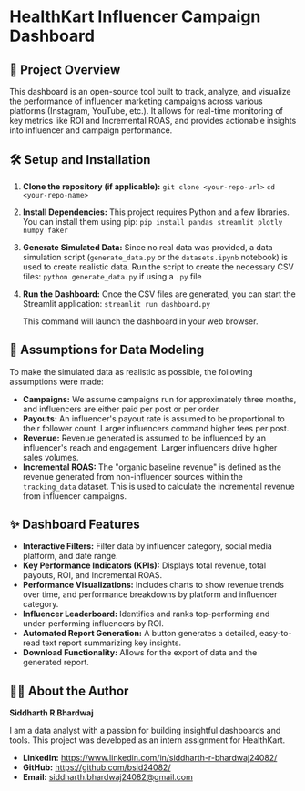 # HealthKart Influencer Campaign Dashboard

## 🚀 Project Overview

This dashboard is an open-source tool built to track, analyze, and visualize the performance of influencer marketing campaigns across various platforms (Instagram, YouTube, etc.). It allows for real-time monitoring of key metrics like ROI and Incremental ROAS, and provides actionable insights into influencer and campaign performance.

## 🛠️ Setup and Installation

1.  **Clone the repository (if applicable):**
    `git clone <your-repo-url>`
    `cd <your-repo-name>`

2.  **Install Dependencies:**
    This project requires Python and a few libraries. You can install them using pip:
    `pip install pandas streamlit plotly numpy faker`

3.  **Generate Simulated Data:**
    Since no real data was provided, a data simulation script (`generate_data.py` or the `datasets.ipynb` notebook) is used to create realistic data. Run the script to create the necessary CSV files:
    `python generate_data.py` if using a `.py` file

4.  **Run the Dashboard:**
    Once the CSV files are generated, you can start the Streamlit application:
    `streamlit run dashboard.py`

    This command will launch the dashboard in your web browser.

## 📝 Assumptions for Data Modeling

To make the simulated data as realistic as possible, the following assumptions were made:

* **Campaigns:** We assume campaigns run for approximately three months, and influencers are either paid per post or per order.
* **Payouts:** An influencer's payout rate is assumed to be proportional to their follower count. Larger influencers command higher fees per post.
* **Revenue:** Revenue generated is assumed to be influenced by an influencer's reach and engagement. Larger influencers drive higher sales volumes.
* **Incremental ROAS:** The "organic baseline revenue" is defined as the revenue generated from non-influencer sources within the `tracking_data` dataset. This is used to calculate the incremental revenue from influencer campaigns.

## ✨ Dashboard Features

* **Interactive Filters:** Filter data by influencer category, social media platform, and date range.
* **Key Performance Indicators (KPIs):** Displays total revenue, total payouts, ROI, and Incremental ROAS.
* **Performance Visualizations:** Includes charts to show revenue trends over time, and performance breakdowns by platform and influencer category.
* **Influencer Leaderboard:** Identifies and ranks top-performing and under-performing influencers by ROI.
* **Automated Report Generation:** A button generates a detailed, easy-to-read text report summarizing key insights.
* **Download Functionality:** Allows for the export of data and the generated report.

## 🧑‍💻 About the Author

**Siddharth R Bhardwaj**

I am a data analyst with a passion for building insightful dashboards and tools. This project was developed as an intern assignment for HealthKart.

* **LinkedIn:** https://www.linkedin.com/in/siddharth-r-bhardwaj24082/
* **GitHub:** https://github.com/bsid24082/
* **Email:** siddharth.bhardwaj24082@gmail.com
